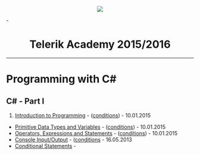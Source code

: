  <p align="center"><a href="http://academy.telerik.com/"><img src="https://raw.github.com/flextry/Telerik-Academy/master/Programming%20with%20C%23/Codes/Other/Telerik.png" /></a></p>
 
-<h1 align="center">Telerik Academy 2015/2016</h1>

---

# Programming with C# 

## C# - Part I

1. [Introduction to Programming](https://github.com/tddold/Telerik-Academy/tree/master/Programming%20with%20C%23/1.%20C%23%20Fundamentals%20I/1.%20Intro-Programming-Homework) - ([conditions](https://github.com/TelerikAcademy/CSharp-Part-1/blob/master/1.%20Introduction%20to%20Programming/README.md)) - 10.01.2015
* [Primitive Data Types and Variables](https://github.com/tddold/Telerik-Academy/tree/master/Programming%20with%20C%23/1.%20C%23%20Fundamentals%20I/2.%20Primitive-Data-Types-Variables) - ([conditions](https://github.com/TelerikAcademy/CSharp-Part-1/blob/master/2.%20Data%20Types%20and%20Variables/README.md)) - 10.01.2015
* [Operators, Expressions and Statements](https://github.com/tddold/Telerik-Academy/tree/master/Programming%20with%20C%23/1.%20C%23%20Fundamentals%20I/3.%20Operators%20and%20Expressions) - ([conditions](https://github.com/TelerikAcademy/CSharp-Part-1/blob/master/3.%20Operators%20and%20Expressions/README.md)) - 10.01.2015
* [Console Input/Output]() - ([conditions]() - 16.05.2013
* [Conditional Statements]() -
